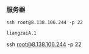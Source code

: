 ### 服务器 
```
ssh root@8.138.106.244 -p 22
```

```
liangzaiA.1
```


ssh root@8.138.106.244 -p 22




